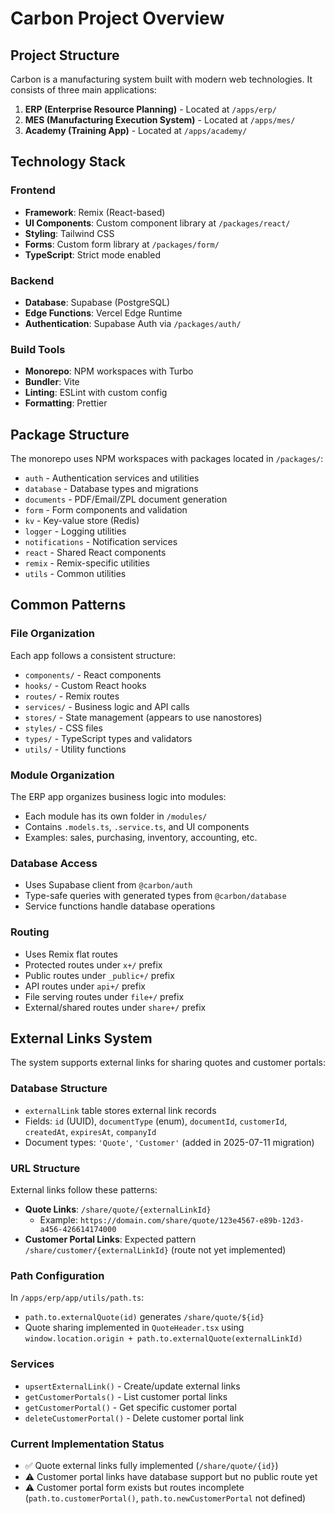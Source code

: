 # Carbon Project Overview

## Project Structure

Carbon is a manufacturing system built with modern web technologies. It consists of three main applications:

1. **ERP (Enterprise Resource Planning)** - Located at `/apps/erp/`
2. **MES (Manufacturing Execution System)** - Located at `/apps/mes/`
3. **Academy (Training App)** - Located at `/apps/academy/`

## Technology Stack

### Frontend

- **Framework**: Remix (React-based)
- **UI Components**: Custom component library at `/packages/react/`
- **Styling**: Tailwind CSS
- **Forms**: Custom form library at `/packages/form/`
- **TypeScript**: Strict mode enabled

### Backend

- **Database**: Supabase (PostgreSQL)
- **Edge Functions**: Vercel Edge Runtime
- **Authentication**: Supabase Auth via `/packages/auth/`

### Build Tools

- **Monorepo**: NPM workspaces with Turbo
- **Bundler**: Vite
- **Linting**: ESLint with custom config
- **Formatting**: Prettier

## Package Structure

The monorepo uses NPM workspaces with packages located in `/packages/`:

- `auth` - Authentication services and utilities
- `database` - Database types and migrations
- `documents` - PDF/Email/ZPL document generation
- `form` - Form components and validation
- `kv` - Key-value store (Redis)
- `logger` - Logging utilities
- `notifications` - Notification services
- `react` - Shared React components
- `remix` - Remix-specific utilities
- `utils` - Common utilities

## Common Patterns

### File Organization

Each app follows a consistent structure:

- `components/` - React components
- `hooks/` - Custom React hooks
- `routes/` - Remix routes
- `services/` - Business logic and API calls
- `stores/` - State management (appears to use nanostores)
- `styles/` - CSS files
- `types/` - TypeScript types and validators
- `utils/` - Utility functions

### Module Organization

The ERP app organizes business logic into modules:

- Each module has its own folder in `/modules/`
- Contains `.models.ts`, `.service.ts`, and UI components
- Examples: sales, purchasing, inventory, accounting, etc.

### Database Access

- Uses Supabase client from `@carbon/auth`
- Type-safe queries with generated types from `@carbon/database`
- Service functions handle database operations

### Routing

- Uses Remix flat routes
- Protected routes under `x+/` prefix
- Public routes under `_public+/` prefix
- API routes under `api+/` prefix
- File serving routes under `file+/` prefix
- External/shared routes under `share+/` prefix

## External Links System

The system supports external links for sharing quotes and customer portals:

### Database Structure

- `externalLink` table stores external link records
- Fields: `id` (UUID), `documentType` (enum), `documentId`, `customerId`, `createdAt`, `expiresAt`, `companyId`
- Document types: `'Quote'`, `'Customer'` (added in 2025-07-11 migration)

### URL Structure

External links follow these patterns:

- **Quote Links**: `/share/quote/{externalLinkId}`
  - Example: `https://domain.com/share/quote/123e4567-e89b-12d3-a456-426614174000`
- **Customer Portal Links**: Expected pattern `/share/customer/{externalLinkId}` (route not yet implemented)

### Path Configuration

In `/apps/erp/app/utils/path.ts`:

- `path.to.externalQuote(id)` generates `/share/quote/${id}`
- Quote sharing implemented in `QuoteHeader.tsx` using `window.location.origin + path.to.externalQuote(externalLinkId)`

### Services

- `upsertExternalLink()` - Create/update external links
- `getCustomerPortals()` - List customer portal links
- `getCustomerPortal()` - Get specific customer portal
- `deleteCustomerPortal()` - Delete customer portal link

### Current Implementation Status

- ✅ Quote external links fully implemented (`/share/quote/{id}`)
- ⚠️ Customer portal links have database support but no public route yet
- ⚠️ Customer portal form exists but routes incomplete (`path.to.customerPortal()`, `path.to.newCustomerPortal` not defined)
